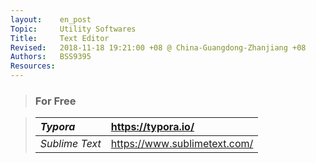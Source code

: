 ```yaml
---
layout:    en_post
Topic:     Utility Softwares
Title:     Text Editor
Revised:   2018-11-18 19:21:00 +08 @ China-Guangdong-Zhanjiang +08
Authors:   BSS9395
Resources:
---
```


> ### For Free

> | *Typora*       | <https://typora.io/>           |
> | :------------- | :----------------------------- |
> | *Sublime Text* | <https://www.sublimetext.com/> |
